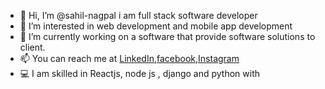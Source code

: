 - 👋 Hi, I’m @sahil-nagpal i am full stack software developer
- 👀 I’m interested in web development and mobile app development 
- 🌱 I’m currently working on a software that provide software solutions to client.
- 📫 You can reach me at <a href="https://www.linkedin.com/in/sahil-nagpal-b86106166/">LinkedIn</a>,<a href="https://www.facebook.com/developer9700">facebook</a>,<a href="https://www.instagram.com/sahil.nagpal.372/">Instagram</a>
- :computer: I am skilled in Reactjs, node js , django and python with
<!---
sahil-nagpal/sahil-nagpal is a ✨ special ✨ repository because its `README.md` (this file) appears on your GitHub profile.
You can click the Preview link to take a look at your changes.
--->
